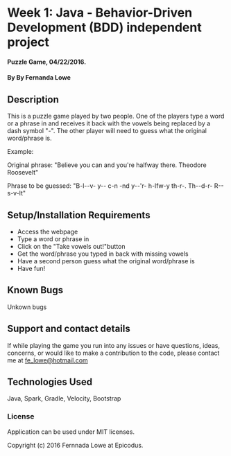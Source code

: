 # Week 1: Java - Behavior-Driven Development (BDD) independent project

#### Puzzle Game, 04/22/2016.

#### By By Fernanda Lowe

## Description

This is a puzzle game played by two people. One of the players type a word or a phrase in and receives it back with the vowels being replaced by a dash symbol "-". The other player will need to guess what the original word/phrase is.

Example:

Original phrase: "Believe you can and you're halfway there. Theodore Roosevelt"

Phrase to be guessed: "B-l--v- y-- c-n -nd y--'r- h-lfw-y th-r-. Th--d-r- R--s-v-lt"

## Setup/Installation Requirements

* Access the webpage
* Type a word or phrase in
* Click on the "Take vowels out!"button
* Get the word/phrase you typed in back with missing vowels
* Have a second person guess what the original word/phrase is
* Have fun!

## Known Bugs

Unkown bugs

## Support and contact details

If while playing the game you run into any issues or have questions, ideas, concerns, or would like to make a contribution to the code, please contact me at fe_lowe@hotmail.com

## Technologies Used

Java, Spark, Gradle, Velocity, Bootstrap

### License

Application can be used under MIT licenses.

Copyright (c) 2016 Fernnada Lowe at Epicodus.
